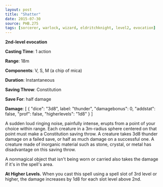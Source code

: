 ```yaml
---
layout: post
title: "Shatter"
date: 2015-07-30
source: PHB.275
tags: [sorcerer, warlock, wizard, eldritchknight, level2, evocation]
---
```


**2nd-level evocation**

**Casting Time**: 1 action

**Range**: 18m

**Components**: V, S, M (a chip of mica)

**Duration**: Instantaneous

**Saving Throw**: Constitution

**Save For**: half damage

**Damage**: [ { "dice": "3d8", label: "thunder", "damagebonus": 0, "addstat": false, "prof": false, "higherlevels": "1d8" } ]

A sudden loud ringing noise, painfully intense, erupts from a point of your choice within range. Each creature in a 3m-radius sphere centered on that point must make a Constitution saving throw. A creature takes 3d8 thunder damage on a failed save, or half as much damage on a successful one. A creature made of inorganic material such as stone, crystal, or metal has disadvantage on this saving throw.

A nonmagical object that isn't being worn or carried also takes the damage if it's in the spell's area.

**At Higher Levels.** When you cast this spell using a spell slot of 3rd level or higher, the damage increases by 1d8 for each slot level above 2nd.
